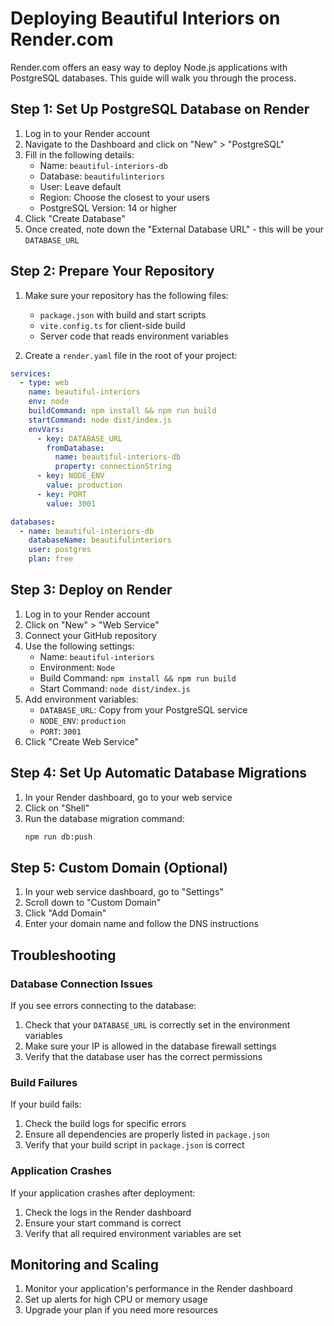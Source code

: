 # Deploying Beautiful Interiors on Render.com

Render.com offers an easy way to deploy Node.js applications with PostgreSQL databases. This guide will walk you through the process.

## Step 1: Set Up PostgreSQL Database on Render

1. Log in to your Render account
2. Navigate to the Dashboard and click on "New" > "PostgreSQL"
3. Fill in the following details:
   - Name: `beautiful-interiors-db`
   - Database: `beautifulinteriors`
   - User: Leave default
   - Region: Choose the closest to your users
   - PostgreSQL Version: 14 or higher
4. Click "Create Database"
5. Once created, note down the "External Database URL" - this will be your `DATABASE_URL`

## Step 2: Prepare Your Repository

1. Make sure your repository has the following files:
   - `package.json` with build and start scripts
   - `vite.config.ts` for client-side build
   - Server code that reads environment variables

2. Create a `render.yaml` file in the root of your project:

```yaml
services:
  - type: web
    name: beautiful-interiors
    env: node
    buildCommand: npm install && npm run build
    startCommand: node dist/index.js
    envVars:
      - key: DATABASE_URL
        fromDatabase:
          name: beautiful-interiors-db
          property: connectionString
      - key: NODE_ENV
        value: production
      - key: PORT
        value: 3001

databases:
  - name: beautiful-interiors-db
    databaseName: beautifulinteriors
    user: postgres
    plan: free
```

## Step 3: Deploy on Render

1. Log in to your Render account
2. Click on "New" > "Web Service"
3. Connect your GitHub repository
4. Use the following settings:
   - Name: `beautiful-interiors`
   - Environment: `Node`
   - Build Command: `npm install && npm run build`
   - Start Command: `node dist/index.js`
5. Add environment variables:
   - `DATABASE_URL`: Copy from your PostgreSQL service
   - `NODE_ENV`: `production`
   - `PORT`: `3001`
6. Click "Create Web Service"

## Step 4: Set Up Automatic Database Migrations

1. In your Render dashboard, go to your web service
2. Click on "Shell"
3. Run the database migration command:
   ```bash
   npm run db:push
   ```

## Step 5: Custom Domain (Optional)

1. In your web service dashboard, go to "Settings"
2. Scroll down to "Custom Domain"
3. Click "Add Domain"
4. Enter your domain name and follow the DNS instructions

## Troubleshooting

### Database Connection Issues

If you see errors connecting to the database:

1. Check that your `DATABASE_URL` is correctly set in the environment variables
2. Make sure your IP is allowed in the database firewall settings
3. Verify that the database user has the correct permissions

### Build Failures

If your build fails:

1. Check the build logs for specific errors
2. Ensure all dependencies are properly listed in `package.json`
3. Verify that your build script in `package.json` is correct

### Application Crashes

If your application crashes after deployment:

1. Check the logs in the Render dashboard
2. Ensure your start command is correct
3. Verify that all required environment variables are set

## Monitoring and Scaling

1. Monitor your application's performance in the Render dashboard
2. Set up alerts for high CPU or memory usage
3. Upgrade your plan if you need more resources 